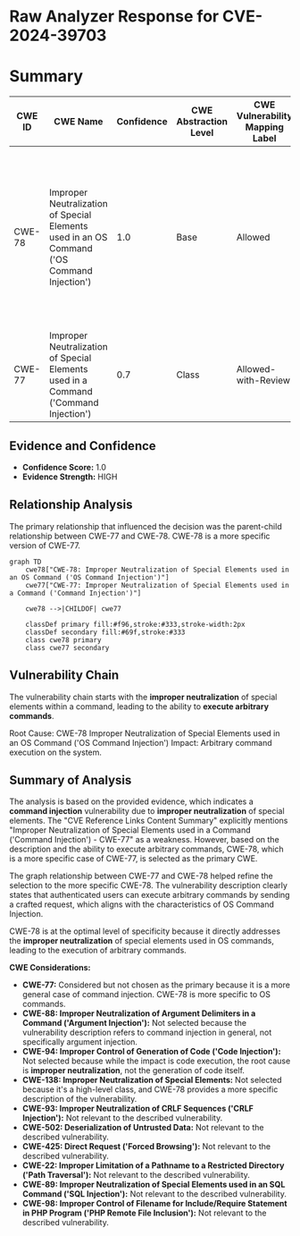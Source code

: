 # Raw Analyzer Response for CVE-2024-39703

# Summary

| CWE ID | CWE Name | Confidence | CWE Abstraction Level | CWE Vulnerability Mapping Label | CWE-Vulnerability Mapping Notes |
|---|---|---|---|---|---|
| CWE-78 | Improper Neutralization of Special Elements used in an OS Command ('OS Command Injection') | 1.0 | Base | Allowed | Primary CWE. This is the root cause of the vulnerability as the product **does not properly neutralize** special elements when constructing OS commands.|
| CWE-77 | Improper Neutralization of Special Elements used in a Command ('Command Injection') | 0.7 | Class | Allowed-with-Review | Secondary. Considered as a parent of CWE-78 but less specific. |

## Evidence and Confidence

*   **Confidence Score:** 1.0
*   **Evidence Strength:** HIGH

## Relationship Analysis
The primary relationship that influenced the decision was the parent-child relationship between CWE-77 and CWE-78. CWE-78 is a more specific version of CWE-77.

```mermaid
graph TD
    cwe78["CWE-78: Improper Neutralization of Special Elements used in an OS Command ('OS Command Injection')"]
    cwe77["CWE-77: Improper Neutralization of Special Elements used in a Command ('Command Injection')"]
    
    cwe78 -->|CHILDOF| cwe77
    
    classDef primary fill:#f96,stroke:#333,stroke-width:2px
    classDef secondary fill:#69f,stroke:#333
    class cwe78 primary
    class cwe77 secondary
```

## Vulnerability Chain
The vulnerability chain starts with the **improper neutralization** of special elements within a command, leading to the ability to **execute arbitrary commands**.

Root Cause: CWE-78 Improper Neutralization of Special Elements used in an OS Command ('OS Command Injection')
Impact: Arbitrary command execution on the system.

## Summary of Analysis
The analysis is based on the provided evidence, which indicates a **command injection** vulnerability due to **improper neutralization** of special elements. The "CVE Reference Links Content Summary" explicitly mentions "Improper Neutralization of Special Elements used in a Command ('Command Injection') - CWE-77" as a weakness. However, based on the description and the ability to execute arbitrary commands, CWE-78, which is a more specific case of CWE-77, is selected as the primary CWE.

The graph relationship between CWE-77 and CWE-78 helped refine the selection to the more specific CWE-78. The vulnerability description clearly states that authenticated users can execute arbitrary commands by sending a crafted request, which aligns with the characteristics of OS Command Injection.

CWE-78 is at the optimal level of specificity because it directly addresses the **improper neutralization** of special elements used in OS commands, leading to the execution of arbitrary commands.

**CWE Considerations:**

*   **CWE-77:** Considered but not chosen as the primary because it is a more general case of command injection. CWE-78 is more specific to OS commands.
*   **CWE-88: Improper Neutralization of Argument Delimiters in a Command ('Argument Injection'):** Not selected because the vulnerability description refers to command injection in general, not specifically argument injection.
*   **CWE-94: Improper Control of Generation of Code ('Code Injection'):** Not selected because while the impact is code execution, the root cause is **improper neutralization**, not the generation of code itself.
*   **CWE-138: Improper Neutralization of Special Elements:** Not selected because it's a high-level class, and CWE-78 provides a more specific description of the vulnerability.
*   **CWE-93: Improper Neutralization of CRLF Sequences ('CRLF Injection'):** Not relevant to the described vulnerability.
*   **CWE-502: Deserialization of Untrusted Data:** Not relevant to the described vulnerability.
*   **CWE-425: Direct Request ('Forced Browsing'):** Not relevant to the described vulnerability.
*   **CWE-22: Improper Limitation of a Pathname to a Restricted Directory ('Path Traversal'):** Not relevant to the described vulnerability.
*   **CWE-89: Improper Neutralization of Special Elements used in an SQL Command ('SQL Injection'):** Not relevant to the described vulnerability.
*   **CWE-98: Improper Control of Filename for Include/Require Statement in PHP Program ('PHP Remote File Inclusion'):** Not relevant to the described vulnerability.
